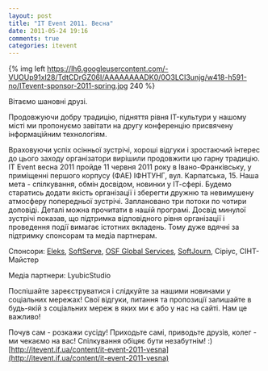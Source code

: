 ```yaml
---
layout: post
title: "IT Event 2011. Весна"
date: 2011-05-24 19:16
comments: true
categories: itevent
---
```

{% img left https://lh6.googleusercontent.com/-VUOUp91xI28/TdtCDrGZ06I/AAAAAAAADK0/0O3LCI3unjg/w418-h591-no/ITevent-sponsor-2011-spring.jpg 240 %}

Вітаємо шановні друзі.

Продовжуючи добру традицію, підняття рівня IT-культури у нашому місті ми пропонуємо завітати на другу конференцію присвячену інформаційним технологіям.

Враховуючи успіх осінньої зустрічі, хороші відгуки і зростаючий інтерес до цього заходу організатори вирішили продовжити цю гарну традицію.
IT Event весна 2011 пройде 11 червня 2011 року в Івано-Франківську, у приміщенні першого корпусу (ФАЕ) ІФНТУНГ, вул. Карпатська, 15. Наша мета - спілкування, обмін досвідом, новинки у ІТ-сфері. Будемо старатись додати якість організації і зберегти дружню та невимушену атмосферу попередньої зустрічі. Заплановано три потоки по чотири доповіді. Деталі можна прочитати в нашій програмі.
Досвід минулої зустрічі показав, що підтримка відповідного рівня організації і проведення події вимагає істотних вкладень. Тому дуже вдячні за підтримку спонсорам та медіа партнерам.

Спонсори: [Eleks](http://eleks.com/), [SoftServe](http://www.softserveinc.com/), [OSF Global Services](http://www.osf-global.com/), [SoftJourn](http://www.softjourn.com/), Сіріус, СІНТ-Майстер

Медіа партнери: LyubicStudio

Поспішайте зареєструватися і слідкуйте за нашими новинами у соціальних мережах!
Свої відгуки, питання та пропозиції залишайте в будь-якій з соціальних мереж в яких ми є або у нас на сайті. Нам це важливо!

Почув сам - розкажи сусіду! Приходьте самі, приводьте друзів, колег - ми чекаємо на вас! Спілкування обіцяє бути незабутнім! :)
[http://itevent.if.ua/content/it-event-2011-vesna](http://itevent.if.ua/content/it-event-2011-vesna)
